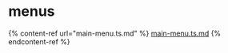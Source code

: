 # menus

{% content-ref url="main-menu.ts.md" %}
[main-menu.ts.md](main-menu.ts.md)
{% endcontent-ref %}
